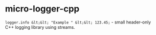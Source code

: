 # micro-logger-cpp
`logger.info &lt;&lt; "Example " &lt;&lt; 123.45;` - small header-only C++ logging library using streams.
